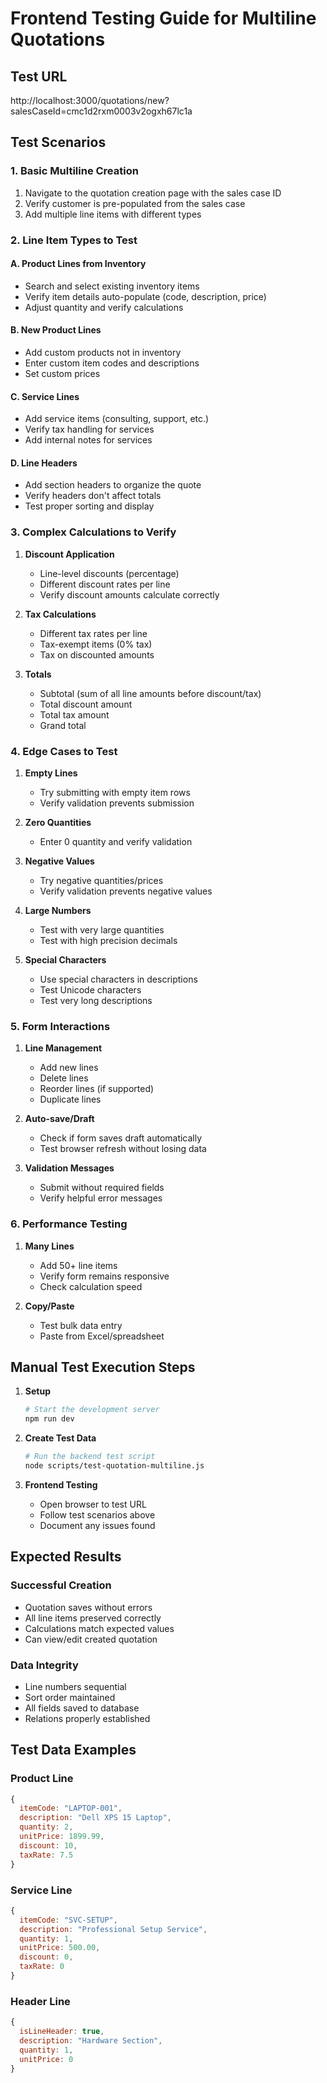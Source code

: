 # Frontend Testing Guide for Multiline Quotations

## Test URL
http://localhost:3000/quotations/new?salesCaseId=cmc1d2rxm0003v2ogxh67lc1a

## Test Scenarios

### 1. Basic Multiline Creation
1. Navigate to the quotation creation page with the sales case ID
2. Verify customer is pre-populated from the sales case
3. Add multiple line items with different types

### 2. Line Item Types to Test

#### A. Product Lines from Inventory
- Search and select existing inventory items
- Verify item details auto-populate (code, description, price)
- Adjust quantity and verify calculations

#### B. New Product Lines
- Add custom products not in inventory
- Enter custom item codes and descriptions
- Set custom prices

#### C. Service Lines
- Add service items (consulting, support, etc.)
- Verify tax handling for services
- Add internal notes for services

#### D. Line Headers
- Add section headers to organize the quote
- Verify headers don't affect totals
- Test proper sorting and display

### 3. Complex Calculations to Verify

1. **Discount Application**
   - Line-level discounts (percentage)
   - Different discount rates per line
   - Verify discount amounts calculate correctly

2. **Tax Calculations**
   - Different tax rates per line
   - Tax-exempt items (0% tax)
   - Tax on discounted amounts

3. **Totals**
   - Subtotal (sum of all line amounts before discount/tax)
   - Total discount amount
   - Total tax amount
   - Grand total

### 4. Edge Cases to Test

1. **Empty Lines**
   - Try submitting with empty item rows
   - Verify validation prevents submission

2. **Zero Quantities**
   - Enter 0 quantity and verify validation

3. **Negative Values**
   - Try negative quantities/prices
   - Verify validation prevents negative values

4. **Large Numbers**
   - Test with very large quantities
   - Test with high precision decimals

5. **Special Characters**
   - Use special characters in descriptions
   - Test Unicode characters
   - Test very long descriptions

### 5. Form Interactions

1. **Line Management**
   - Add new lines
   - Delete lines
   - Reorder lines (if supported)
   - Duplicate lines

2. **Auto-save/Draft**
   - Check if form saves draft automatically
   - Test browser refresh without losing data

3. **Validation Messages**
   - Submit without required fields
   - Verify helpful error messages

### 6. Performance Testing

1. **Many Lines**
   - Add 50+ line items
   - Verify form remains responsive
   - Check calculation speed

2. **Copy/Paste**
   - Test bulk data entry
   - Paste from Excel/spreadsheet

## Manual Test Execution Steps

1. **Setup**
   ```bash
   # Start the development server
   npm run dev
   ```

2. **Create Test Data**
   ```bash
   # Run the backend test script
   node scripts/test-quotation-multiline.js
   ```

3. **Frontend Testing**
   - Open browser to test URL
   - Follow test scenarios above
   - Document any issues found

## Expected Results

### Successful Creation
- Quotation saves without errors
- All line items preserved correctly
- Calculations match expected values
- Can view/edit created quotation

### Data Integrity
- Line numbers sequential
- Sort order maintained
- All fields saved to database
- Relations properly established

## Test Data Examples

### Product Line
```javascript
{
  itemCode: "LAPTOP-001",
  description: "Dell XPS 15 Laptop",
  quantity: 2,
  unitPrice: 1899.99,
  discount: 10,
  taxRate: 7.5
}
```

### Service Line
```javascript
{
  itemCode: "SVC-SETUP",
  description: "Professional Setup Service",
  quantity: 1,
  unitPrice: 500.00,
  discount: 0,
  taxRate: 0
}
```

### Header Line
```javascript
{
  isLineHeader: true,
  description: "Hardware Section",
  quantity: 1,
  unitPrice: 0
}
```